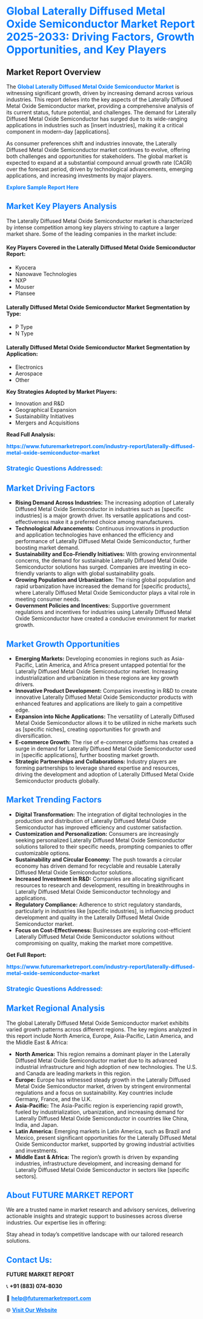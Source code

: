 <h1 style="color: #007BFF;">Global Laterally Diffused Metal Oxide Semiconductor Market Report 2025-2033: Driving Factors, Growth Opportunities, and Key Players</h1>

<section id="overview">
<h2>Market Report Overview</h2>
<p>The <a href="https://www.futuremarketreport.com/industry-report/laterally-diffused-metal-oxide-semiconductor-market" style="color: #007BFF; text-decoration: none;"><strong>Global Laterally Diffused Metal Oxide Semiconductor Market</strong></a> is witnessing significant growth, driven by increasing demand across various industries. This report delves into the key aspects of the Laterally Diffused Metal Oxide Semiconductor market, providing a comprehensive analysis of its current status, future potential, and challenges. The demand for Laterally Diffused Metal Oxide Semiconductor has surged due to its wide-ranging applications in industries such as [insert industries], making it a critical component in modern-day [applications].</p>
<p>As consumer preferences shift and industries innovate, the Laterally Diffused Metal Oxide Semiconductor market continues to evolve, offering both challenges and opportunities for stakeholders. The global market is expected to expand at a substantial compound annual growth rate (CAGR) over the forecast period, driven by technological advancements, emerging applications, and increasing investments by major players.</p>
</section>

<section id="overview">
<p><a href="https://www.futuremarketreport.com/request-sample/reportId=76244" style="color: #007BFF; text-decoration: none;"><strong>Explore Sample Report Here</strong></a></p>
</section>

<section id="key-players">
<h2 style="color: #007BFF;">Market Key Players Analysis</h2>
<p>The Laterally Diffused Metal Oxide Semiconductor market is characterized by intense competition among key players striving to capture a larger market share. Some of the leading companies in the market include:</p>
<h4>Key Players Covered in the Laterally Diffused Metal Oxide Semiconductor Report:</h4>
<ul><li>Kyocera</li><li>Nanowave Technologies</li><li>NXP</li><li>Mouser</li><li>Plansee</li></ul>
<h4>Laterally Diffused Metal Oxide Semiconductor Market Segmentation by Type:</h4>
<ul><li>P Type</li><li>N Type</li></ul>

<h4>Laterally Diffused Metal Oxide Semiconductor Market Segmentation by Application:</h4>
<ul><li>Electronics</li><li>Aerospace</li><li>Other</li></ul>
<p><strong>Key Strategies Adopted by Market Players:</strong></p>
<ul>
<li>Innovation and R&D</li>
<li>Geographical Expansion</li>
<li>Sustainability Initiatives</li>
<li>Mergers and Acquisitions</li>
</ul>
</section>

<section>
<p><strong>Read Full Analysis: </strong></p><a href="https://www.futuremarketreport.com/industry-report/laterally-diffused-metal-oxide-semiconductor-market" style="color: #007BFF; text-decoration: none;"><strong>https://www.futuremarketreport.com/industry-report/laterally-diffused-metal-oxide-semiconductor-market</strong></a>
<h3 style="color: #007BFF;">Strategic Questions Addressed:</h3>
</section>

<section id="driving-factors">
<h2 style="color: #007BFF;">Market Driving Factors</h2>
<ul>
<li><strong>Rising Demand Across Industries:</strong> The increasing adoption of Laterally Diffused Metal Oxide Semiconductor in industries such as [specific industries] is a major growth driver. Its versatile applications and cost-effectiveness make it a preferred choice among manufacturers.</li>
<li><strong>Technological Advancements:</strong> Continuous innovations in production and application technologies have enhanced the efficiency and performance of Laterally Diffused Metal Oxide Semiconductor, further boosting market demand.</li>
<li><strong>Sustainability and Eco-Friendly Initiatives:</strong> With growing environmental concerns, the demand for sustainable Laterally Diffused Metal Oxide Semiconductor solutions has surged. Companies are investing in eco-friendly variants to align with global sustainability goals.</li>
<li><strong>Growing Population and Urbanization:</strong> The rising global population and rapid urbanization have increased the demand for [specific products], where Laterally Diffused Metal Oxide Semiconductor plays a vital role in meeting consumer needs.</li>
<li><strong>Government Policies and Incentives:</strong> Supportive government regulations and incentives for industries using Laterally Diffused Metal Oxide Semiconductor have created a conducive environment for market growth.</li>
</ul>
</section>

<section id="growth-opportunities">
<h2 style="color: #007BFF;">Market Growth Opportunities</h2>
<ul>
<li><strong>Emerging Markets:</strong> Developing economies in regions such as Asia-Pacific, Latin America, and Africa present untapped potential for the Laterally Diffused Metal Oxide Semiconductor market. Increasing industrialization and urbanization in these regions are key growth drivers.</li>
<li><strong>Innovative Product Development:</strong> Companies investing in R&D to create innovative Laterally Diffused Metal Oxide Semiconductor products with enhanced features and applications are likely to gain a competitive edge.</li>
<li><strong>Expansion into Niche Applications:</strong> The versatility of Laterally Diffused Metal Oxide Semiconductor allows it to be utilized in niche markets such as [specific niches], creating opportunities for growth and diversification.</li>
<li><strong>E-commerce Growth:</strong> The rise of e-commerce platforms has created a surge in demand for Laterally Diffused Metal Oxide Semiconductor used in [specific applications], further boosting market growth.</li>
<li><strong>Strategic Partnerships and Collaborations:</strong> Industry players are forming partnerships to leverage shared expertise and resources, driving the development and adoption of Laterally Diffused Metal Oxide Semiconductor products globally.</li>
</ul>
</section>

<section id="trending-factors">
<h2 style="color: #007BFF;">Market Trending Factors</h2>
<ul>
<li><strong>Digital Transformation:</strong> The integration of digital technologies in the production and distribution of Laterally Diffused Metal Oxide Semiconductor has improved efficiency and customer satisfaction.</li>
<li><strong>Customization and Personalization:</strong> Consumers are increasingly seeking personalized Laterally Diffused Metal Oxide Semiconductor solutions tailored to their specific needs, prompting companies to offer customizable options.</li>
<li><strong>Sustainability and Circular Economy:</strong> The push towards a circular economy has driven demand for recyclable and reusable Laterally Diffused Metal Oxide Semiconductor solutions.</li>
<li><strong>Increased Investment in R&D:</strong> Companies are allocating significant resources to research and development, resulting in breakthroughs in Laterally Diffused Metal Oxide Semiconductor technology and applications.</li>
<li><strong>Regulatory Compliance:</strong> Adherence to strict regulatory standards, particularly in industries like [specific industries], is influencing product development and quality in the Laterally Diffused Metal Oxide Semiconductor market.</li>
<li><strong>Focus on Cost-Effectiveness:</strong> Businesses are exploring cost-efficient Laterally Diffused Metal Oxide Semiconductor solutions without compromising on quality, making the market more competitive.</li>
</ul>
</section>

<section>
<p><strong>Get Full Report: </strong></p><a href="https://www.futuremarketreport.com/industry-report/laterally-diffused-metal-oxide-semiconductor-market" style="color: #007BFF; text-decoration: none;"><strong>https://www.futuremarketreport.com/industry-report/laterally-diffused-metal-oxide-semiconductor-market</strong></a>
<h3 style="color: #007BFF;">Strategic Questions Addressed:</h3>
</section>


<section id="regional-analysis">
<h2 style="color: #007BFF;">Market Regional Analysis</h2>
<p>The global Laterally Diffused Metal Oxide Semiconductor market exhibits varied growth patterns across different regions. The key regions analyzed in this report include North America, Europe, Asia-Pacific, Latin America, and the Middle East & Africa:</p>
<ul>
<li><strong>North America:</strong> This region remains a dominant player in the Laterally Diffused Metal Oxide Semiconductor market due to its advanced industrial infrastructure and high adoption of new technologies. The U.S. and Canada are leading markets in this region.</li>
<li><strong>Europe:</strong> Europe has witnessed steady growth in the Laterally Diffused Metal Oxide Semiconductor market, driven by stringent environmental regulations and a focus on sustainability. Key countries include Germany, France, and the U.K.</li>
<li><strong>Asia-Pacific:</strong> The Asia-Pacific region is experiencing rapid growth, fueled by industrialization, urbanization, and increasing demand for Laterally Diffused Metal Oxide Semiconductor in countries like China, India, and Japan.</li>
<li><strong>Latin America:</strong> Emerging markets in Latin America, such as Brazil and Mexico, present significant opportunities for the Laterally Diffused Metal Oxide Semiconductor market, supported by growing industrial activities and investments.</li>
<li><strong>Middle East & Africa:</strong> The region’s growth is driven by expanding industries, infrastructure development, and increasing demand for Laterally Diffused Metal Oxide Semiconductor in sectors like [specific sectors].</li>
</ul>
</section>

<footer>
<h2 style="color: #007BFF;">About FUTURE MARKET REPORT</h2>
<p>We are a trusted name in market research and advisory services, delivering actionable insights and strategic support to businesses across diverse industries. Our expertise lies in offering:</p>

<p>Stay ahead in today’s competitive landscape with our tailored research solutions.</p>

<h2 style="color: #007BFF;">Contact Us:</h2>
<p><strong>FUTURE MARKET REPORT</strong></p>
<p>📞 <strong>+91 (883) 074-8030</strong></p>
<p>📧 <strong><a href="mailto:help@futuremarketreport.com" style="color: #007BFF;">help@futuremarketreport.com</a></strong></p>
<p>🌐 <strong><a href="https://www.futuremarketreport.com/" style="color: #007BFF;">Visit Our Website</a></strong></p>
</footer>